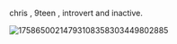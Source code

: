 chris , 9teen , introvert and inactive.


![17586500214793108358303449802885](https://github.com/user-attachments/assets/53cba63a-131a-4361-bc88-555a07712750)
